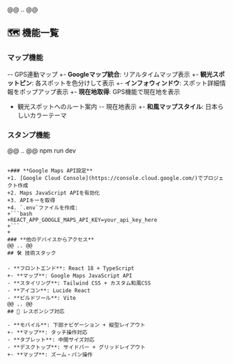 @@ .. @@
 ## 🗺️ 機能一覧

 ### **マップ機能**
-- GPS連動マップ
+- **Googleマップ統合**: リアルタイムマップ表示
+- **観光スポットピン**: 各スポットを色分けして表示
+- **インフォウィンドウ**: スポット詳細情報をポップアップ表示
+- **現在地取得**: GPS機能で現在地を表示
 - 観光スポットへのルート案内
-- 現在地表示
+- **和風マップスタイル**: 日本らしいカラーテーマ

 ### **スタンプ機能**
@@ .. @@
 npm run dev
 ```

+### **Google Maps API設定**
+1. [Google Cloud Console](https://console.cloud.google.com/)でプロジェクト作成
+2. Maps JavaScript APIを有効化
+3. APIキーを取得
+4. `.env`ファイルを作成:
+```bash
+REACT_APP_GOOGLE_MAPS_API_KEY=your_api_key_here
+```
+
 ### **他のデバイスからアクセス**
@@ .. @@
 ## 🛠️ 技術スタック

 - **フロントエンド**: React 18 + TypeScript
+- **マップ**: Google Maps JavaScript API
 - **スタイリング**: Tailwind CSS + カスタム和風CSS
 - **アイコン**: Lucide React
 - **ビルドツール**: Vite
@@ .. @@
 ## 📱 レスポンシブ対応

 - **モバイル**: 下部ナビゲーション + 縦型レイアウト
+- **マップ**: タッチ操作対応
 - **タブレット**: 中間サイズ対応
 - **デスクトップ**: サイドバー + グリッドレイアウト
+- **マップ**: ズーム・パン操作